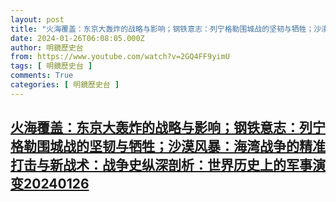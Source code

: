 ```yaml
---
layout: post
title: "火海覆盖：东京大轰炸的战略与影响；钢铁意志：列宁格勒围城战的坚韧与牺牲；沙漠风暴：海湾战争的精准打击与新战术：战争史纵深剖析：世界历史上的军事演变20240126"
date: 2024-01-26T06:08:05.000Z
author: 明鏡歷史台
from: https://www.youtube.com/watch?v=2GQ4FF9yimU
tags: [ 明鏡歷史台 ]
comments: True
categories: [ 明鏡歷史台 ]
---
```

<!--1706249285000-->
[火海覆盖：东京大轰炸的战略与影响；钢铁意志：列宁格勒围城战的坚韧与牺牲；沙漠风暴：海湾战争的精准打击与新战术：战争史纵深剖析：世界历史上的军事演变20240126](https://www.youtube.com/watch?v=2GQ4FF9yimU)
------

<div>

</div>
